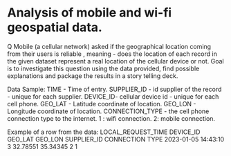 # Analysis of mobile and wi-fi geospatial data.

Q Mobile (a cellular network) asked if the geographical location coming from their users is reliable , meaning - does the location of each record in the given dataset represent a real location of the cellular device or not.
Goal is to investigate this question using the data provided, find possible explanations and package the results in a story telling deck.

Data Sample:
TIME - Time of entry.
SUPPLIER_ID - id supplier of the record - unique for each supplier.
DEVICE_ID- cellular device id - unique for each cell phone.
GEO_LAT - Latitude coordinate of location.
GEO_LON - Longitude coordinate of location.
CONNECTION_TYPE - the cell phone connection type to the internet. 1 : wifi connection. 2: mobile
connection.

Example of a row from the data:
LOCAL_REQUEST_TIME    DEVICE_ID   GEO_LAT    GEO_LON    SUPPLIER_ID   CONNECTION TYPE
2023-01-05 14:43:10   3           32.78551   35.34345   2             1
